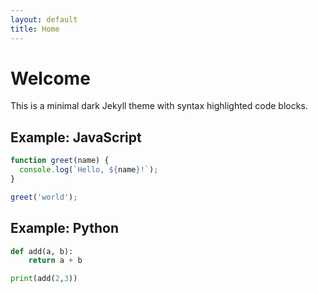 ```yaml
---
layout: default
title: Home
---
```


# Welcome

This is a minimal dark Jekyll theme with syntax highlighted code blocks.

## Example: JavaScript

```javascript
function greet(name) {
  console.log(`Hello, ${name}!`);
}

greet('world');
```

## Example: Python

```python
def add(a, b):
    return a + b

print(add(2,3))
```